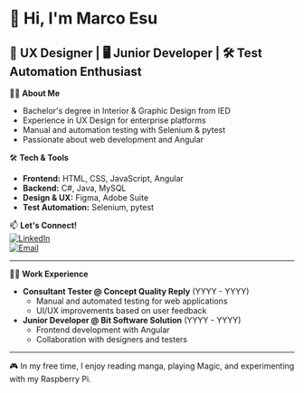 # 👋 Hi, I'm Marco Esu  

## 🎨 UX Designer | 🖥️ Junior Developer | 🛠️ Test Automation Enthusiast  

👨‍💻 **About Me**  
- Bachelor's degree in Interior & Graphic Design from IED  
- Experience in UX Design for enterprise platforms  
- Manual and automation testing with Selenium & pytest  
- Passionate about web development and Angular  

🛠️ **Tech & Tools**  
- **Frontend:** HTML, CSS, JavaScript, Angular  
- **Backend:** C#, Java, MySQL  
- **Design & UX:** Figma, Adobe Suite  
- **Test Automation:** Selenium, pytest  

📫 **Let's Connect!**  
[![LinkedIn](https://img.shields.io/badge/LinkedIn-blue?style=for-the-badge&logo=linkedin)](https://www.linkedin.com/in/marco-esu)  
[![Email](https://img.shields.io/badge/Email-red?style=for-the-badge&logo=gmail)](mailto:marcoesu.esu@gmail.com)  

---  

👨‍💻 **Work Experience**  
- **Consultant Tester @ Concept Quality Reply** (YYYY - YYYY)  
  - Manual and automated testing for web applications  
  - UI/UX improvements based on user feedback  
- **Junior Developer @ Bit Software Solution** (YYYY - YYYY)  
  - Frontend development with Angular  
  - Collaboration with designers and testers  
 ---
 
🎮 In my free time, I enjoy reading manga, playing Magic, and experimenting with my Raspberry Pi.  
